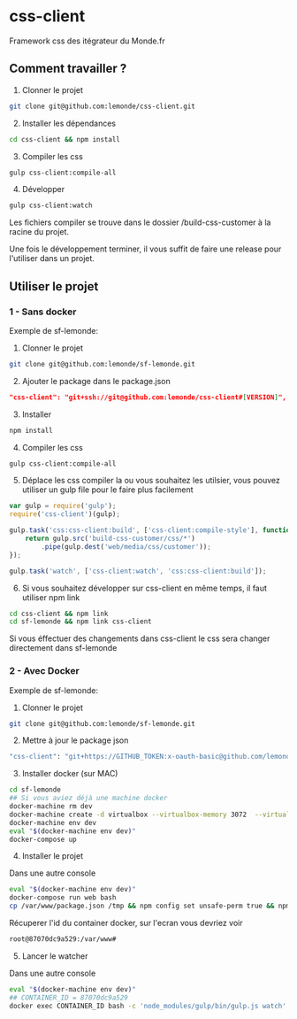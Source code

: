 # css-client

Framework css des itégrateur du Monde.fr

## Comment travailler ?

1) Clonner le projet

```bash
git clone git@github.com:lemonde/css-client.git
```

2) Installer les dépendances

```bash
cd css-client && npm install
````

3) Compiler les css

```bash
gulp css-client:compile-all
```

4) Développer 

```bash
gulp css-client:watch
```

Les fichiers compiler se trouve dans le dossier /build-css-customer à la racine du projet.

Une fois le développement terminer, il vous suffit de faire une release pour l'utiliser dans un projet.


## Utiliser le projet

### 1 - Sans docker

Exemple de sf-lemonde:

1) Clonner le projet

```bash
git clone git@github.com:lemonde/sf-lemonde.git
```

2) Ajouter le package dans le package.json

```json
"css-client": "git+ssh://git@github.com:lemonde/css-client#[VERSION]",
```

3) Installer

```bash
npm install
```

4) Compiler les css

```bash
gulp css-client:compile-all
```

5) Déplace les css compiler la ou vous souhaitez les utilsier, vous pouvez utiliser un gulp file pour le faire plus facilement

```javascript
var gulp = require('gulp');
require('css-client')(gulp);

gulp.task('css:css-client:build', ['css-client:compile-style'], function() {
    return gulp.src('build-css-customer/css/*')
        .pipe(gulp.dest('web/media/css/customer'));
});

gulp.task('watch', ['css-client:watch', 'css:css-client:build']);

```

6) Si vous souhaitez développer sur css-client en même temps, il faut utiliser npm link

```bash
cd css-client && npm link
cd sf-lemonde && npm link css-client
```

Si vous éffectuer des changements dans css-client le css sera changer directement dans sf-lemonde


### 2 - Avec Docker

Exemple de sf-lemonde:

1) Clonner le projet

```bash
git clone git@github.com:lemonde/sf-lemonde.git
```

2) Mettre à jour le package json

```bash
"css-client": "git+https://GITHUB_TOKEN:x-oauth-basic@github.com/lemonde/css-client#1.0.5",
```

3) Installer docker (sur MAC)

```bash
cd sf-lemonde
## Si vous aviez déjà une machine docker
docker-machine rm dev
docker-machine create -d virtualbox --virtualbox-memory 3072  --virtualbox-cpu-count 2 dev || docker-machine start dev
docker-machine env dev
eval "$(docker-machine env dev)"
docker-compose up
```

4) Installer le projet

Dans une autre console

```bash
eval "$(docker-machine env dev)"
docker-compose run web bash
cp /var/www/package.json /tmp && npm config set unsafe-perm true && npm install --verbose --no-bin-links --prefix /tmp && rm -rf /var/www/node_modules && cp -r /tmp/node_modules /var/www && cd /var/css-client && rm -rf node_modules && npm link && cd /var/www && npm link css-client
```

Récuperer l'id du container docker, sur l'ecran vous devriez voir

```bash
root@87070dc9a529:/var/www#
```

5) Lancer le watcher

Dans une autre console

```bash
eval "$(docker-machine env dev)"
## CONTAINER_ID = 87070dc9a529
docker exec CONTAINER_ID bash -c 'node_modules/gulp/bin/gulp.js watch'
```
